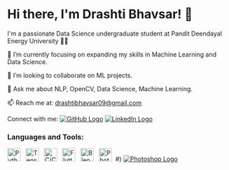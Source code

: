 # Hi there, I'm Drashti Bhavsar! 👋

I'm a passionate Data Science undergraduate student at Pandit Deendayal Energy University ✌🏻 

🔭 I’m currently focusing on expanding my skills in Machine Learning and Data Science.

🤝 I’m looking to collaborate on ML projects.

💬 Ask me about NLP, OpenCV, Data Science, Machine Learning.

📫 Reach me at: drashtibhavsar09@gmail.com

Connect with me:
[![GitHub Logo](https://image.flaticon.com/icons/svg/25/25231.svg)](https://github.com/aryxnshah)
[![LinkedIn Logo](https://image.flaticon.com/icons/svg/174/174857.svg)](https://www.linkedin.com/in/aryanshah1902)


### Languages and Tools:
<img src="https://image.flaticon.com/icons/svg/1822/1822899.svg" alt="Python" width="30"/>&nbsp;&nbsp;
<img src="https://image.flaticon.com/icons/svg/918/918830.svg" alt="TensorFlow" width="30"/>&nbsp;&nbsp;
<img src="https://image.flaticon.com/icons/svg/226/226777.svg" alt="C/C++" width="30"/>&nbsp;&nbsp;
<img src="https://image.flaticon.com/icons/svg/919/919851.svg" alt="Flutter" width="30"/>&nbsp;&nbsp;
<img src="https://image.flaticon.com/icons/svg/732/732121.svg" alt="Blender" width="30"/>&nbsp;&nbsp;
<img src="https://image.flaticon.com/icons/svg/919/919831.svg" alt="Photoshop" width="30"/>&nbsp;&nbsp;#)
[![Photoshop Logo](https://image.flaticon.com/icons/svg/919/919831.svg)](#)
